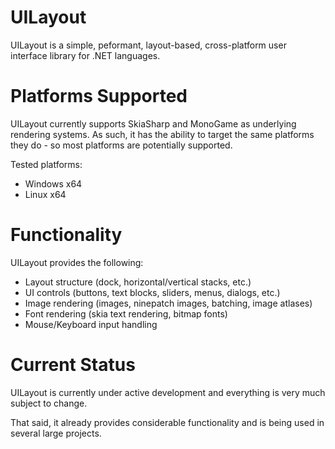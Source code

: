 # UILayout

UILayout is a simple, peformant, layout-based, cross-platform user interface library for .NET languages.

# Platforms Supported

UILayout currently supports SkiaSharp and MonoGame as underlying rendering systems. As such, it has the ability to target the same platforms they do - so most platforms are potentially supported.

Tested platforms:
- Windows x64
- Linux x64

# Functionality

UILayout provides the following:

- Layout structure (dock, horizontal/vertical stacks, etc.)
- UI controls (buttons, text blocks, sliders, menus, dialogs, etc.) 
- Image rendering (images, ninepatch images, batching, image atlases)
- Font rendering (skia text rendering, bitmap fonts)
- Mouse/Keyboard input handling
  
# Current Status

UILayout is currently under active development and everything is very much subject to change.

That said, it already provides considerable functionality and is being used in several large projects.
